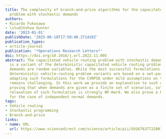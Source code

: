 ```yaml
---
title: The complexity of branch-and-price algorithms for the capacitated vehicle routing
  problem with stochastic demands
authors:
- Ricardo Fukasawa
- \studJoshua Gunter
date: '2023-01-01'
publishDate: '2025-06-18T17:50:40.271410Z'
publication_types:
- article-journal
publication: '*Operations Research Letters*'
doi: https://doi.org/10.1016/j.orl.2022.11.005
abstract: The capacitated vehicle routing problem with stochastic demands (CVRPSD)
  is a variant of the deterministic capacitated vehicle routing problem where customer
  demands are random variables. While the most successful formulations for several
  deterministic vehicle-routing problem variants are based on a set-partitioning formulation,
  adapting such formulations for the CVRPSD under mild assumptions on the demands
  remains challenging. In this work we provide an explanation to such challenge, by
  proving that when demands are given as a finite set of scenarios, solving the LP
  relaxation of such formulation is strongly NP-Hard. We also prove a hardness result
  for the case of independent normal demands.
tags:
- Vehicle routing
- Stochastic programming
- Branch-and-price
links:
- name: URL
  url: https://www.sciencedirect.com/science/article/pii/S0167637722001468
---
```

